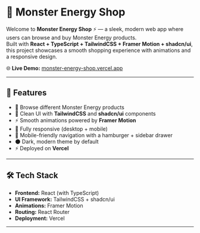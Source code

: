# 🥤 Monster Energy Shop

Welcome to **Monster Energy Shop** ⚡ — a sleek, modern web app where users can browse and buy Monster Energy products.  
Built with **React + TypeScript + TailwindCSS + Framer Motion + shadcn/ui**, this project showcases a smooth shopping experience with animations and a responsive design.

🌐 **Live Demo:** [monster-energy-shop.vercel.app](https://monster-energy-shop.vercel.app)

---

## 🚀 Features
- 🛒 Browse different Monster Energy products  
- 🎨 Clean UI with **TailwindCSS** and **shadcn/ui** components  
- ⚡ Smooth animations powered by **Framer Motion**  
- 📱 Fully responsive (desktop + mobile)  
- 🍔 Mobile-friendly navigation with a hamburger + sidebar drawer  
- 🌑 Dark, modern theme by default  
- ⚡ Deployed on **Vercel**  

---

## 🛠️ Tech Stack
- **Frontend:** React (with TypeScript)  
- **UI Framework:** TailwindCSS + shadcn/ui  
- **Animations:** Framer Motion  
- **Routing:** React Router  
- **Deployment:** Vercel  

---